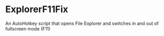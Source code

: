 # ExplorerF11Fix
An AutoHotkey script that opens File Explorer and switches in and out of fullscreen mode (F11)
